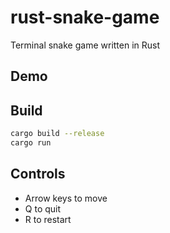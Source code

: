 # rust-snake-game

Terminal snake game written in Rust

## Demo


## Build

```bash
cargo build --release
cargo run
```

## Controls

- Arrow keys to move
- Q to quit
- R to restart
